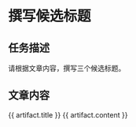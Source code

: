 # 撰写候选标题

## 任务描述

请根据文章内容，撰写三个候选标题。

## 文章内容

<file>
<name>{{ artifact.title }}</name>
<content>
{{ artifact.content }}
</content>
</file>
